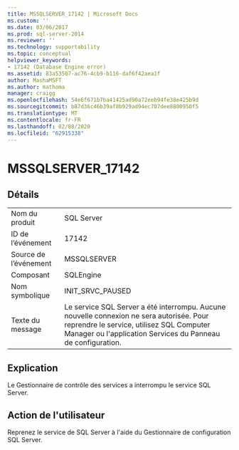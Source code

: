 ```yaml
---
title: MSSQLSERVER_17142 | Microsoft Docs
ms.custom: ''
ms.date: 03/06/2017
ms.prod: sql-server-2014
ms.reviewer: ''
ms.technology: supportability
ms.topic: conceptual
helpviewer_keywords:
- 17142 (Database Engine error)
ms.assetid: 83a53507-ac76-4cb9-b116-daf6f42aea1f
author: MashaMSFT
ms.author: mathoma
manager: craigg
ms.openlocfilehash: 54e6f671b7ba41425ad90a72eeb94fe38e425b9d
ms.sourcegitcommit: b87d36c46b39af8b929ad94ec707dee8800950f5
ms.translationtype: MT
ms.contentlocale: fr-FR
ms.lasthandoff: 02/08/2020
ms.locfileid: "62915338"
---
```

# <a name="mssqlserver_17142"></a>MSSQLSERVER_17142
    
## <a name="details"></a>Détails  
  
|||  
|-|-|  
|Nom du produit|SQL Server|  
|ID de l’événement|17142|  
|Source de l’événement|MSSQLSERVER|  
|Composant|SQLEngine|  
|Nom symbolique|INIT_SRVC_PAUSED|  
|Texte du message|Le service SQL Server a été interrompu. Aucune nouvelle connexion ne sera autorisée. Pour reprendre le service, utilisez SQL Computer Manager ou l'application Services du Panneau de configuration.|  
  
## <a name="explanation"></a>Explication  
 Le Gestionnaire de contrôle des services a interrompu le service SQL Server.  
  
## <a name="user-action"></a>Action de l'utilisateur  
 Reprenez le service de SQL Server à l'aide du Gestionnaire de configuration SQL Server.  
  
  
